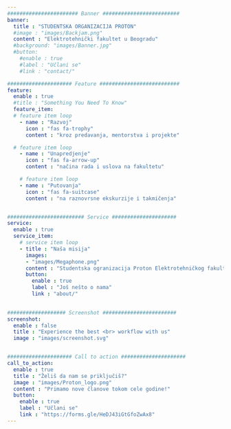 ```yaml
---
####################### Banner #########################
banner:
  title : "STUDENTSKA ORGANIZACIJA PROTON"
  #image : "images/Backjam.png"
  content : "Elektrotehnički fakultet u Beogradu"
  #background: "images/Banner.jpg"
  #button:
    #enable : true
    #label : "Učlani se"
    #link : "contact/"

##################### Feature ##########################
feature:
  enable : true
  #title : "Something You Need To Know"
  feature_item: 
  # feature item loop
    - name : "Razvoj"
      icon : "fas fa-trophy"
      content : "kroz predavanja, mentorstva i projekte"

  # feature item loop
    - name : "Unapredjenje"
      icon : "fas fa-arrow-up"
      content : "načina rada i uslova na fakultetu"

    # feature item loop
    - name : "Putovanja"
      icon : "fas fa-suitcase"
      content : "na raznovrsne ekskurzije i takmičenja"


######################### Service #####################
service:
  enable : true
  service_item:
    # service item loop
    - title : "Naša misija"
      images:
      - "images/Megaphone.png"
      content : "Studentska ogranizacija Proton Elektrotehničkog fakulteta u Beogradu osnovana je sa ciljem ..."
      button:
        enable : true
        label : "Još nešto o nama"
        link : "about/"

        
################### Screenshot ########################
screenshot:
  enable : false
  title : "Experience the best <br> workflow with us"
  image : "images/screenshot.svg"


##################### Call to action #####################
call_to_action:
  enable : true
  title : "Želiš da nam se priključiš?"
  image : "images/Proton_logo.png"
  content : "Primamo nove članove tokom cele godine!"
  button:
    enable : true
    label : "Učlani se"
    link : "https://forms.gle/HeDJ43iGtGfoZwAx8"
---
```

